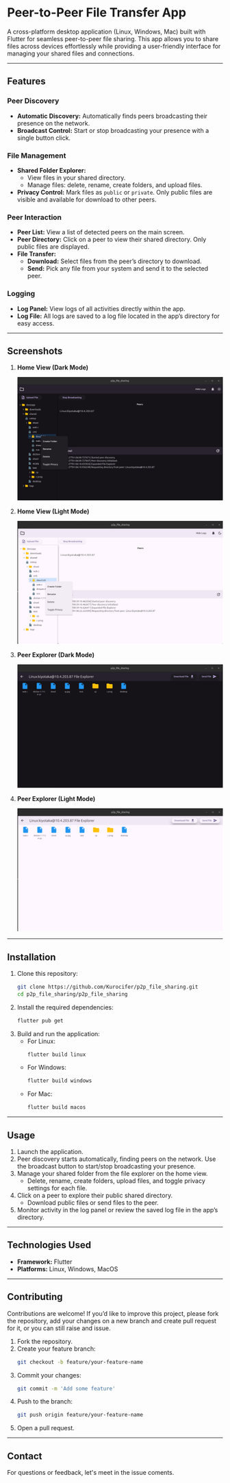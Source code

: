# Peer-to-Peer File Transfer App

A cross-platform desktop application (Linux, Windows, Mac) built with Flutter for seamless peer-to-peer file sharing. This app allows you to share files across devices effortlessly while providing a user-friendly interface for managing your shared files and connections.

---

## Features

### Peer Discovery
- **Automatic Discovery:** Automatically finds peers broadcasting their presence on the network.
- **Broadcast Control:** Start or stop broadcasting your presence with a single button click.

### File Management
- **Shared Folder Explorer:**
  - View files in your shared directory.
  - Manage files: delete, rename, create folders, and upload files.
- **Privacy Control:** Mark files as `public` or `private`. Only public files are visible and available for download to other peers.

### Peer Interaction
- **Peer List:** View a list of detected peers on the main screen.
- **Peer Directory:** Click on a peer to view their shared directory. Only public files are displayed.
- **File Transfer:**
  - **Download:** Select files from the peer’s directory to download.
  - **Send:** Pick any file from your system and send it to the selected peer.

### Logging
- **Log Panel:** View logs of all activities directly within the app.
- **Log File:** All logs are saved to a log file located in the app’s directory for easy access.

---

## Screenshots

1. **Home View (Dark Mode)**
   
   ![Home View - Dark Mode](shots/dark-main.png)

2. **Home View (Light Mode)**
   
   ![Home View - Light Mode](shots/light-main.png)

3. **Peer Explorer (Dark Mode)**
   
   ![Peer Explorer - Dark Mode](shots/dark-explore.png)

4. **Peer Explorer (Light Mode)**
   
   ![Peer Explorer - Light Mode](shots/light-explore.png)

---

## Installation

1. Clone this repository:
   ```bash
   git clone https://github.com/Kurocifer/p2p_file_sharing.git
   cd p2p_file_sharing/p2p_file_sharing
   ```
2. Install the required dependencies:
   ```bash
   flutter pub get
   ```
3. Build and run the application:
   - For Linux:
     ```bash
     flutter build linux
     ```
   - For Windows:
     ```bash
     flutter build windows
     ```
   - For Mac:
     ```bash
     flutter build macos
     ```

---

## Usage

1. Launch the application.
2. Peer discovery starts automatically, finding peers on the network. Use the broadcast button to start/stop broadcasting your presence.
3. Manage your shared folder from the file explorer on the home view.
   - Delete, rename, create folders, upload files, and toggle privacy settings for each file.
4. Click on a peer to explore their public shared directory.
   - Download public files or send files to the peer.
5. Monitor activity in the log panel or review the saved log file in the app’s directory.

---

## Technologies Used
- **Framework:** Flutter
- **Platforms:** Linux, Windows, MacOS

---

## Contributing

Contributions are welcome! If you’d like to improve this project, please fork the repository, add your changes on a new branch and create pull request for it, or you can still raise and issue.

1. Fork the repository.
2. Create your feature branch:
   ```bash
   git checkout -b feature/your-feature-name
   ```
3. Commit your changes:
   ```bash
   git commit -m 'Add some feature'
   ```
4. Push to the branch:
   ```bash
   git push origin feature/your-feature-name
   ```
5. Open a pull request.

---

## Contact

For questions or feedback, let's meet in the issue coments.